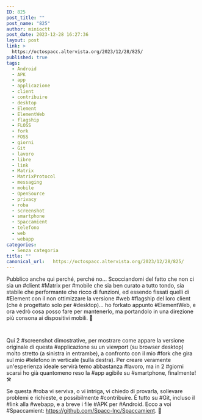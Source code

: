 ```yaml
---
ID: 825
post_title: ""
post_name: "825"
author: minioctt
post_date: 2023-12-28 16:27:36
layout: post
link: >
  https://octospacc.altervista.org/2023/12/28/825/
published: true
tags:
  - Android
  - APK
  - app
  - applicazione
  - client
  - contribuire
  - desktop
  - Element
  - ElementWeb
  - flagship
  - FLOSS
  - fork
  - FOSS
  - giorni
  - Git
  - lavoro
  - libre
  - link
  - Matrix
  - MatrixProtocol
  - messaging
  - mobile
  - OpenSource
  - privacy
  - roba
  - screenshot
  - smartphone
  - Spaccamient
  - telefono
  - web
  - webapp
categories:
  - Senza categoria
title: ""
canonical_url:   https://octospacc.altervista.org/2023/12/28/825/
---
```

<!-- wp:paragraph -->
<p>Pubblico anche qui perché, perché no... Scocciandomi del fatto che non ci sia un #client #Matrix per #mobile che sia ben curato a tutto tondo, sia stabile che performante che ricco di funzioni, ed essendo fissati quelli di #Element con il non ottimizzare la versione #web #flagship del loro client (che è progettato solo per #desktop)... ho forkato appunto #ElementWeb, e ora vedrò cosa posso fare per mantenerlo, ma portandolo in una direzione più consona ai dispositivi mobili. 📱️</p>
<!-- /wp:paragraph -->

<!-- wp:paragraph -->
<p></p>
<!-- /wp:paragraph -->

<!-- wp:gallery {"linkTo":"none"} -->
<figure class="wp-block-gallery has-nested-images columns-default is-cropped"><!-- wp:image {"id":826,"sizeSlug":"large","linkDestination":"none"} -->
<figure class="wp-block-image size-large"><img src="{{site.cdnurl}}/assets/uploads/2023/12/Screenshot-from-2023-12-28-16-11-43.png" alt="" class="wp-image-826"/></figure>
<!-- /wp:image -->

<!-- wp:image {"id":827,"sizeSlug":"large","linkDestination":"none"} -->
<figure class="wp-block-image size-large"><img src="{{site.cdnurl}}/assets/uploads/2023/12/Screenshot-from-2023-12-28-16-13-34.png" alt="" class="wp-image-827"/></figure>
<!-- /wp:image --></figure>
<!-- /wp:gallery -->

<!-- wp:paragraph -->
<p></p>
<!-- /wp:paragraph -->

<!-- wp:paragraph -->
<p>Qui 2 #screenshot dimostrative, per mostrare come appare la versione originale di questa #applicazione su un viewport (su browser desktop) molto stretto (a sinistra in entrambe), a confronto con il mio #fork che gira sul mio #telefono in verticale (sulla destra). Per creare veramente un'esperienza ideale servirà temo abbastanza #lavoro, ma in 2 #giorni scarsi ho già quantomeno reso la #app agibile su #smartphone, finalmente! ⚒️</p>
<!-- /wp:paragraph -->

<!-- wp:paragraph -->
<p>Se questa #roba vi serviva, o vi intriga, vi chiedo di provarla, sollevare problemi e richieste, e possibilmente #contribuire. È tutto su #Git, incluso il #link alla #webapp, e a breve i file #APK per #Android. Ecco a voi #Spaccamient: <a href="https://github.com/Spacc-Inc/Spaccamient">https://github.com/Spacc-Inc/Spaccamient</a>. 🙏️</p>
<!-- /wp:paragraph -->